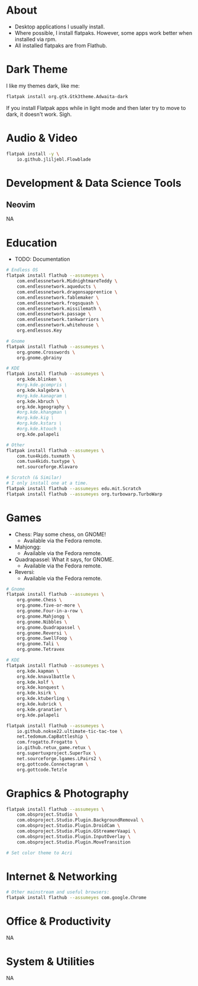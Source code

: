 # About

- Desktop applications I usually install.
- Where possible, I install flatpaks. However, some apps work better when installed via rpm.
- All installed flatpaks are from Flathub.

# Dark Theme

I like my themes dark, like me:

```bash
flatpak install org.gtk.Gtk3theme.Adwaita-dark
```

If you install Flatpak apps while in light mode and then later try to move to dark, it doesn't work. Sigh.

# Audio & Video

```bash
flatpak install -y \
    io.github.jliljebl.Flowblade
```

# Development & Data Science Tools

## Neovim

NA

# Education

- TODO: Documentation

```bash
# Endless OS
flatpak install flathub --assumeyes \
    com.endlessnetwork.MidnightmareTeddy \
    com.endlessnetwork.aqueducts \
    com.endlessnetwork.dragonsapprentice \
    com.endlessnetwork.fablemaker \
    com.endlessnetwork.frogsquash \
    com.endlessnetwork.missilemath \
    com.endlessnetwork.passage \
    com.endlessnetwork.tankwarriors \
    com.endlessnetwork.whitehouse \
    org.endlessos.Key

# Gnome
flatpak install flathub --assumeyes \
    org.gnome.Crosswords \
    org.gnome.gbrainy

# KDE
flatpak install flathub --assumeyes \
    org.kde.blinken \
    #org.kde.gcompris \
    org.kde.kalgebra \
    #org.kde.kanagram \
    org.kde.kbruch \
    org.kde.kgeography \
    #org.kde.khangman \
    #org.kde.kig \
    #org.kde.kstars \
    #org.kde.ktouch \
    org.kde.palapeli

# Other
flatpak install flathub --assumeyes \
    com.tux4kids.tuxmath \
    com.tux4kids.tuxtype \
    net.sourceforge.Klavaro

# Scratch (& Similar)
# I only install one at a time.
flatpak install flathub --assumeyes edu.mit.Scratch
flatpak install flathub --assumeyes org.turbowarp.TurboWarp
```

# Games

- Chess: Play some chess, on GNOME!
  - Available via the Fedora remote.
- Mahjongg:
  - Available via the Fedora remote.
- Quadrapassel: What it says, for GNOME.
  - Available via the Fedora remote.
- Reversi:
  - Available via the Fedora remote.

```bash
# Gnome
flatpak install flathub --assumeyes \
    org.gnome.Chess \
    org.gnome.five-or-more \
    org.gnome.Four-in-a-row \
    org.gnome.Mahjongg \
    org.gnome.Nibbles \
    org.gnome.Quadrapassel \
    org.gnome.Reversi \
    org.gnome.SwellFoop \
    org.gnome.Tali \
    org.gnome.Tetravex

# KDE
flatpak install flathub --assumeyes \
    org.kde.kapman \
    org.kde.knavalbattle \
    org.kde.kolf \
    org.kde.konquest \
    org.kde.ksirk \
    org.kde.ktuberling \
    org.kde.kubrick \
    org.kde.granatier \
    org.kde.palapeli

flatpak install flathub --assumeyes \
    io.github.nokse22.ultimate-tic-tac-toe \
    net.tedomum.CapBattleship \
    com.frogatto.Frogatto \
    io.github.retux_game.retux \
    org.supertuxproject.SuperTux \
    net.sourceforge.lgames.LPairs2 \
    org.gottcode.Connectagram \
    org.gottcode.Tetzle

```

# Graphics & Photography

```bash
flatpak install flathub --assumeyes \
    com.obsproject.Studio \
    com.obsproject.Studio.Plugin.BackgroundRemoval \
    com.obsproject.Studio.Plugin.DroidCam \
    com.obsproject.Studio.Plugin.GStreamerVaapi \
    com.obsproject.Studio.Plugin.InputOverlay \
    com.obsproject.Studio.Plugin.MoveTransition

# Set color theme to Acri
```

# Internet & Networking

```bash
# Other mainstream and useful browsers:
flatpak install flathub --assumeyes com.google.Chrome
```

# Office & Productivity

NA

# System & Utilities

NA
